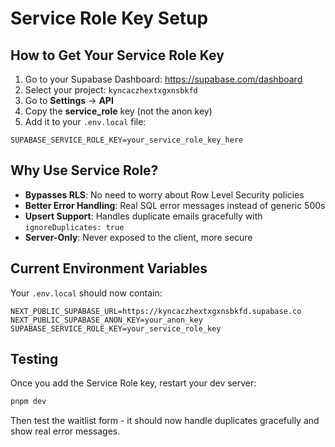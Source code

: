 # Service Role Key Setup

## How to Get Your Service Role Key

1. Go to your Supabase Dashboard: https://supabase.com/dashboard
2. Select your project: `kyncaczhextxgxnsbkfd`
3. Go to **Settings** → **API**
4. Copy the **service_role** key (not the anon key)
5. Add it to your `.env.local` file:

```
SUPABASE_SERVICE_ROLE_KEY=your_service_role_key_here
```

## Why Use Service Role?

- **Bypasses RLS**: No need to worry about Row Level Security policies
- **Better Error Handling**: Real SQL error messages instead of generic 500s
- **Upsert Support**: Handles duplicate emails gracefully with `ignoreDuplicates: true`
- **Server-Only**: Never exposed to the client, more secure

## Current Environment Variables

Your `.env.local` should now contain:
```
NEXT_PUBLIC_SUPABASE_URL=https://kyncaczhextxgxnsbkfd.supabase.co
NEXT_PUBLIC_SUPABASE_ANON_KEY=your_anon_key
SUPABASE_SERVICE_ROLE_KEY=your_service_role_key
```

## Testing

Once you add the Service Role key, restart your dev server:
```bash
pnpm dev
```

Then test the waitlist form - it should now handle duplicates gracefully and show real error messages.
